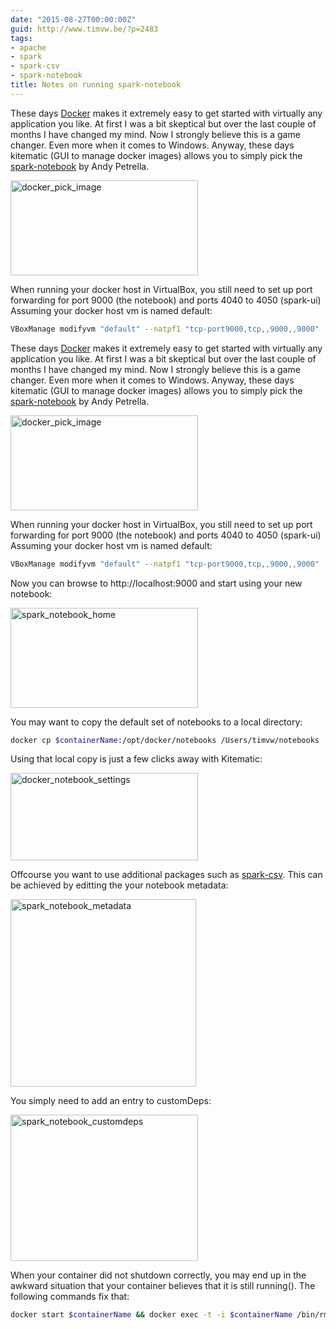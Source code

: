 ```yaml
---
date: "2015-08-27T00:00:00Z"
guid: http://www.timvw.be/?p=2483
tags:
- apache
- spark
- spark-csv
- spark-notebook
title: Notes on running spark-notebook
---
```

These days [Docker](https://www.docker.com/) makes it extremely easy to get started with virtually any application you like. At first I was a bit skeptical but over the last couple of months I have changed my mind. Now I strongly believe this is a game changer. Even more when it comes to Windows. Anyway, these days kitematic (GUI to manage docker images) allows you to simply pick the [spark-notebook](https://github.com/andypetrella/spark-notebook) by Andy Petrella.

[<img src="http://www.timvw.be/wp-content/uploads/2015/08/docker_pick_image-300x152.png" alt="docker_pick_image" width="300" height="152" class="size-medium wp-image-2486" srcset="http://www.timvw.be/wp-content/uploads/2015/08/docker_pick_image-300x152.png 300w, http://www.timvw.be/wp-content/uploads/2015/08/docker_pick_image-1024x518.png 1024w, http://www.timvw.be/wp-content/uploads/2015/08/docker_pick_image-500x253.png 500w" sizes="(max-width: 300px) 100vw, 300px" />](http://www.timvw.be/wp-content/uploads/2015/08/docker_pick_image.png)

When running your docker host in VirtualBox, you still need to set up port forwarding for port 9000 (the notebook) and ports 4040 to 4050 (spark-ui) Assuming your docker host vm is named default:

```bash
VBoxManage modifyvm "default" --natpf1 "tcp-port9000,tcp,,9000,,9000"
```
  
These days [Docker](https://www.docker.com/) makes it extremely easy to get started with virtually any application you like. At first I was a bit skeptical but over the last couple of months I have changed my mind. Now I strongly believe this is a game changer. Even more when it comes to Windows. Anyway, these days kitematic (GUI to manage docker images) allows you to simply pick the [spark-notebook](https://github.com/andypetrella/spark-notebook) by Andy Petrella.

[<img src="http://www.timvw.be/wp-content/uploads/2015/08/docker_pick_image-300x152.png" alt="docker_pick_image" width="300" height="152" class="size-medium wp-image-2486" srcset="http://www.timvw.be/wp-content/uploads/2015/08/docker_pick_image-300x152.png 300w, http://www.timvw.be/wp-content/uploads/2015/08/docker_pick_image-1024x518.png 1024w, http://www.timvw.be/wp-content/uploads/2015/08/docker_pick_image-500x253.png 500w" sizes="(max-width: 300px) 100vw, 300px" />](http://www.timvw.be/wp-content/uploads/2015/08/docker_pick_image.png)

When running your docker host in VirtualBox, you still need to set up port forwarding for port 9000 (the notebook) and ports 4040 to 4050 (spark-ui) Assuming your docker host vm is named default:

```bash
VBoxManage modifyvm "default" --natpf1 "tcp-port9000,tcp,,9000,,9000"
``` 

Now you can browse to http://localhost:9000 and start using your new notebook:

[<img src="http://www.timvw.be/wp-content/uploads/2015/08/spark_notebook_home-300x160.png" alt="spark_notebook_home" width="300" height="160" class="size-medium wp-image-2493" srcset="http://www.timvw.be/wp-content/uploads/2015/08/spark_notebook_home-300x160.png 300w, http://www.timvw.be/wp-content/uploads/2015/08/spark_notebook_home-1024x546.png 1024w, http://www.timvw.be/wp-content/uploads/2015/08/spark_notebook_home-500x267.png 500w, http://www.timvw.be/wp-content/uploads/2015/08/spark_notebook_home.png 1492w" sizes="(max-width: 300px) 100vw, 300px" />](http://www.timvw.be/wp-content/uploads/2015/08/spark_notebook_home.png)

You may want to copy the default set of notebooks to a local directory:

```bash
docker cp $containerName:/opt/docker/notebooks /Users/timvw/notebooks
```

Using that local copy is just a few clicks away with Kitematic:

[<img src="http://www.timvw.be/wp-content/uploads/2015/08/docker_notebook_settings-300x140.png" alt="docker_notebook_settings" width="300" height="140" class="alignnone size-medium wp-image-2498" srcset="http://www.timvw.be/wp-content/uploads/2015/08/docker_notebook_settings-300x140.png 300w, http://www.timvw.be/wp-content/uploads/2015/08/docker_notebook_settings-1024x477.png 1024w, http://www.timvw.be/wp-content/uploads/2015/08/docker_notebook_settings-500x233.png 500w" sizes="(max-width: 300px) 100vw, 300px" />](http://www.timvw.be/wp-content/uploads/2015/08/docker_notebook_settings.png)

Offcourse you want to use additional packages such as [spark-csv](https://github.com/databricks/spark-csv). This can be achieved by editting the your notebook metadata:

[<img src="http://www.timvw.be/wp-content/uploads/2015/08/spark_notebook_metadata-297x300.png" alt="spark_notebook_metadata" width="297" height="300" class="alignnone size-medium wp-image-2501" srcset="http://www.timvw.be/wp-content/uploads/2015/08/spark_notebook_metadata-297x300.png 297w, http://www.timvw.be/wp-content/uploads/2015/08/spark_notebook_metadata-1013x1024.png 1013w, http://www.timvw.be/wp-content/uploads/2015/08/spark_notebook_metadata.png 1060w" sizes="(max-width: 297px) 100vw, 297px" />](http://www.timvw.be/wp-content/uploads/2015/08/spark_notebook_metadata.png)

You simply need to add an entry to customDeps:

[<img src="http://www.timvw.be/wp-content/uploads/2015/08/spark_notebook_customdeps-300x234.png" alt="spark_notebook_customdeps" width="300" height="234" class="alignnone size-medium wp-image-2500" srcset="http://www.timvw.be/wp-content/uploads/2015/08/spark_notebook_customdeps-300x234.png 300w, http://www.timvw.be/wp-content/uploads/2015/08/spark_notebook_customdeps-1024x798.png 1024w, http://www.timvw.be/wp-content/uploads/2015/08/spark_notebook_customdeps-385x300.png 385w, http://www.timvw.be/wp-content/uploads/2015/08/spark_notebook_customdeps.png 1368w" sizes="(max-width: 300px) 100vw, 300px" />](http://www.timvw.be/wp-content/uploads/2015/08/spark_notebook_customdeps.png)

When your container did not shutdown correctly, you may end up in the awkward situation that your container believes that it is still running(). The following commands fix that:

```bash
docker start $containerName && docker exec -t -i $containerName /bin/rm /opt/docker/RUNNING_PID
```